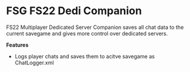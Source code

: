 # FSG FS22 Dedi Companion

FS22 Multiplayer Dedicated Server Companion saves all chat data to the current savegame and gives more control over dedicated servers.

__Features__
- Logs player chats and saves them to acitve savegame as ChatLogger.xml

